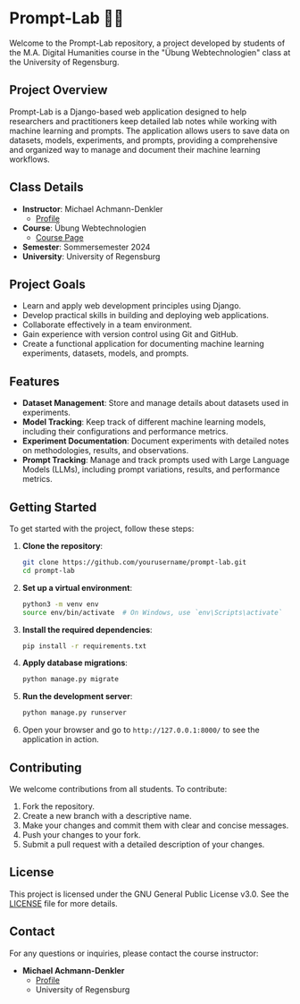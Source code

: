 # Prompt-Lab 🧪🤖

Welcome to the Prompt-Lab repository, a project developed by students of the M.A. Digital Humanities course in the "Übung Webtechnologien" class at the University of Regensburg.

## Project Overview

Prompt-Lab is a Django-based web application designed to help researchers and practitioners keep detailed lab notes while working with machine learning and prompts. The application allows users to save data on datasets, models, experiments, and prompts, providing a comprehensive and organized way to manage and document their machine learning workflows.

## Class Details

- **Instructor**: Michael Achmann-Denkler
  - [Profile](https://go.ur.de/michael-achmann)
- **Course**: Übung Webtechnologien
  - [Course Page](https://campusportal.uni-regensburg.de:443/qisserver/pages/startFlow.xhtml?_flowId=detailView-flow&unitId=52563&periodId=425&navigationPosition=hisinoneLehrorganisation,examEventOverviewOwn)
- **Semester**: Sommersemester 2024
- **University**: University of Regensburg

## Project Goals

- Learn and apply web development principles using Django.
- Develop practical skills in building and deploying web applications.
- Collaborate effectively in a team environment.
- Gain experience with version control using Git and GitHub.
- Create a functional application for documenting machine learning experiments, datasets, models, and prompts.

## Features

- **Dataset Management**: Store and manage details about datasets used in experiments.
- **Model Tracking**: Keep track of different machine learning models, including their configurations and performance metrics.
- **Experiment Documentation**: Document experiments with detailed notes on methodologies, results, and observations.
- **Prompt Tracking**: Manage and track prompts used with Large Language Models (LLMs), including prompt variations, results, and performance metrics.

## Getting Started

To get started with the project, follow these steps:

1. **Clone the repository**:
    ```bash
    git clone https://github.com/yourusername/prompt-lab.git
    cd prompt-lab
    ```

2. **Set up a virtual environment**:
    ```bash
    python3 -m venv env
    source env/bin/activate  # On Windows, use `env\Scripts\activate`
    ```

3. **Install the required dependencies**:
    ```bash
    pip install -r requirements.txt
    ```

4. **Apply database migrations**:
    ```bash
    python manage.py migrate
    ```

5. **Run the development server**:
    ```bash
    python manage.py runserver
    ```

6. Open your browser and go to `http://127.0.0.1:8000/` to see the application in action.

## Contributing

We welcome contributions from all students. To contribute:

1. Fork the repository.
2. Create a new branch with a descriptive name.
3. Make your changes and commit them with clear and concise messages.
4. Push your changes to your fork.
5. Submit a pull request with a detailed description of your changes.

## License

This project is licensed under the GNU General Public License v3.0. See the [LICENSE](LICENSE) file for more details.

## Contact

For any questions or inquiries, please contact the course instructor:

- **Michael Achmann-Denkler**
  - [Profile](https://go.ur.de/michael-achmann)
  - University of Regensburg
